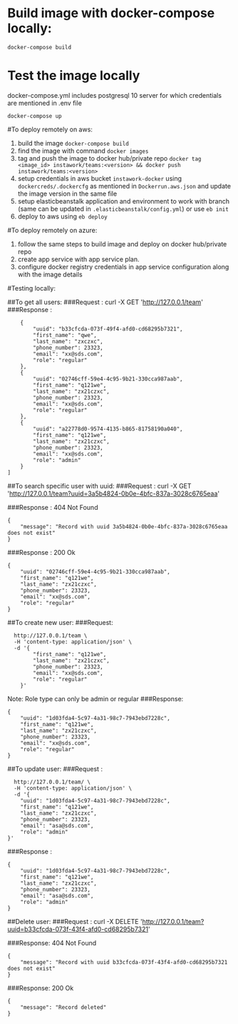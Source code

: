 # Build image with docker-compose locally:
	docker-compose build

# Test the image locally 
docker-compose.yml includes postgresql 10 server for which credentials are mentioned in .env file
```	
docker-compose up
```
#To deploy remotely on aws:
1. build the image 
```docker-compose build```
2. find the image with command
```docker images```
3. tag and push the image to docker hub/private repo 
```docker tag <image_id> instawork/teams:<version> && docker push instawork/teams:<version>```
3. setup credentials in aws bucket ```instawork-docker``` using ```dockercreds/.dockercfg``` as mentioned in ```Dockerrun.aws.json``` and update the image version in the same file
4. setup elasticbeanstalk application and environment to work with branch (same can be updated in ```.elasticbeanstalk/config.yml```) or use ```eb init```
5. deploy to aws using ```eb deploy```

#To deploy remotely on azure:
1. follow the same steps to build image and deploy on docker hub/private repo
2. create app service with app service plan.
3. configure docker registry credentials in app service configuration along with the image details


#Testing locally:

##To get all users:
###Request : 
curl -X GET 'http://127.0.0.1/team'
###Response :
```[
    {
        "uuid": "b33cfcda-073f-49f4-afd0-cd68295b7321",
        "first_name": "qwe",
        "last_name": "zxczxc",
        "phone_number": 23323,
        "email": "xx@sds.com",
        "role": "regular"
    },
    {
        "uuid": "02746cff-59e4-4c95-9b21-330cca987aab",
        "first_name": "q121we",
        "last_name": "zx21czxc",
        "phone_number": 23323,
        "email": "xx@sds.com",
        "role": "regular"
    },
    {
        "uuid": "a22778d0-9574-4135-b865-81758190a040",
        "first_name": "q121we",
        "last_name": "zx21czxc",
        "phone_number": 23323,
        "email": "xx@sds.com",
        "role": "admin"
    }
]
```
##To search specific user with uuid:
###Request : 
curl -X GET 'http://127.0.0.1/team?uuid=3a5b4824-0b0e-4bfc-837a-3028c6765eaa'

###Response : 404 Not Found
```
{
    "message": "Record with uuid 3a5b4824-0b0e-4bfc-837a-3028c6765eaa does not exist"
}
```

###Response : 200 Ok
```
{
    "uuid": "02746cff-59e4-4c95-9b21-330cca987aab",
    "first_name": "q121we",
    "last_name": "zx21czxc",
    "phone_number": 23323,
    "email": "xx@sds.com",
    "role": "regular"
}
```

##To create new user:
###Request:
```curl -X POST \
  http://127.0.0.1/team \
  -H 'content-type: application/json' \
  -d '{  
        "first_name": "q121we",
        "last_name": "zx21czxc",
        "phone_number": 23323,
        "email": "xx@sds.com",
        "role": "regular"
    }'
```
Note: Role type can only be admin or regular
###Response:
```
{
    "uuid": "1d03fda4-5c97-4a31-98c7-7943ebd7228c",
    "first_name": "q121we",
    "last_name": "zx21czxc",
    "phone_number": 23323,
    "email": "xx@sds.com",
    "role": "regular"
}
```
##To update user:
###Request : 
```curl -X PUT \
  http://127.0.0.1/team/ \
  -H 'content-type: application/json' \
  -d '{
    "uuid": "1d03fda4-5c97-4a31-98c7-7943ebd7228c",
    "first_name": "q121we",
    "last_name": "zx21czxc",
    "phone_number": 23323,
    "email": "asa@sds.com",
    "role": "admin"
}'
```
###Response : 
```
{
    "uuid": "1d03fda4-5c97-4a31-98c7-7943ebd7228c",
    "first_name": "q121we",
    "last_name": "zx21czxc",
    "phone_number": 23323,
    "email": "asa@sds.com",
    "role": "admin"
}
```
##Delete user:
###Request : 
curl -X DELETE 'http://127.0.0.1/team?uuid=b33cfcda-073f-43f4-afd0-cd68295b7321'

###Response: 404 Not Found
```
{
    "message": "Record with uuid b33cfcda-073f-43f4-afd0-cd68295b7321 does not exist"
}
```

###Response: 200 Ok
```
{
    "message": "Record deleted"
}
```
